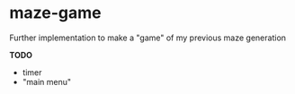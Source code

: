 # maze-game
Further implementation to make a "game" of my previous maze generation

**TODO**

- timer
- "main menu"